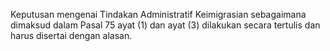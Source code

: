 Keputusan mengenai Tindakan Administratif Keimigrasian sebagaimana dimaksud dalam Pasal 75 ayat (1) dan ayat (3) dilakukan secara tertulis dan harus disertai dengan alasan.